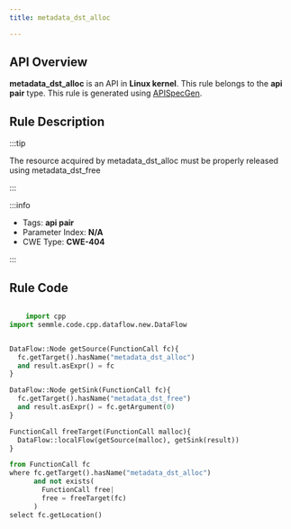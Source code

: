 ```yaml
---
title: metadata_dst_alloc

---
```



## API Overview
**metadata_dst_alloc** is an API in **Linux kernel**. This rule belongs to the **api pair** type. This rule is generated using [APISpecGen](../../tools/APISpecGen).
## Rule Description

:::tip

The resource acquired by metadata_dst_alloc must be properly released using metadata_dst_free

:::

:::info

- Tags: **api pair**
- Parameter Index: **N/A**
- CWE Type: **CWE-404**

:::

## Rule Code
```python

    import cpp
import semmle.code.cpp.dataflow.new.DataFlow


DataFlow::Node getSource(FunctionCall fc){
  fc.getTarget().hasName("metadata_dst_alloc")
  and result.asExpr() = fc
}

DataFlow::Node getSink(FunctionCall fc){
  fc.getTarget().hasName("metadata_dst_free")
  and result.asExpr() = fc.getArgument(0)
}

FunctionCall freeTarget(FunctionCall malloc){
  DataFlow::localFlow(getSource(malloc), getSink(result))
}

from FunctionCall fc
where fc.getTarget().hasName("metadata_dst_alloc")
      and not exists(
        FunctionCall free| 
        free = freeTarget(fc)
      )
select fc.getLocation()

    
```